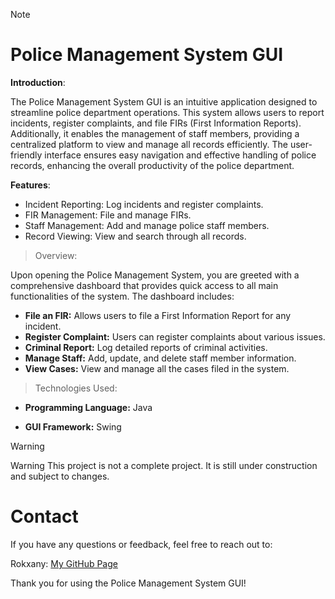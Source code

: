 >[!NOTE]
># Police Management System GUI

**Introduction**:

The Police Management System GUI is an intuitive application designed to streamline police department operations. This system allows users to report incidents, register complaints, and file FIRs (First Information Reports). Additionally, it enables the management of staff members, providing a centralized platform to view and manage all records efficiently. The user-friendly interface ensures easy navigation and effective handling of police records, enhancing the overall productivity of the police department.


**Features**:
- Incident Reporting: Log incidents and register complaints.
- FIR Management: File and manage FIRs.
- Staff Management: Add and manage police staff members.
- Record Viewing: View and search through all records.

> Overview:

Upon opening the Police Management System, you are greeted with a comprehensive dashboard that provides quick access to all main functionalities of the system. The dashboard includes:

- **File an FIR:** Allows users to file a First Information Report for any incident.
- **Register Complaint:** Users can register complaints about various issues.
- **Criminal Report:** Log detailed reports of criminal activities.
- **Manage Staff:** Add, update, and delete staff member information.
- **View Cases:** View and manage all the cases filed in the system.

> Technologies Used:

- **Programming Language:** Java

- **GUI Framework:** Swing


>[!WARNING]
Warning
This project is not a complete project. It is still under construction and subject to changes.

# Contact
If you have any questions or feedback, feel free to reach out to:

Rokxany: [My GitHub Page](https://github.com/Rokxany)


Thank you for using the Police Management System GUI!
